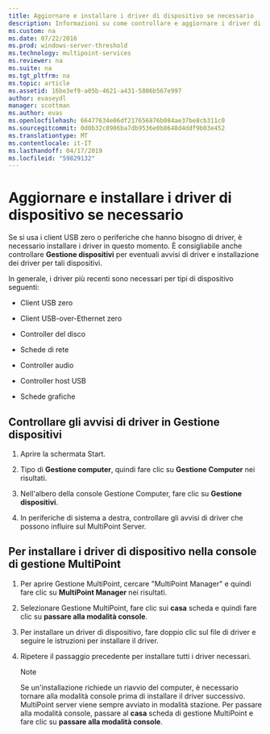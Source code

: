 ```yaml
---
title: Aggiornare e installare i driver di dispositivo se necessario
description: Informazioni su come controllare e aggiornare i driver di dispositivo in servizi MultiPoint
ms.custom: na
ms.date: 07/22/2016
ms.prod: windows-server-threshold
ms.technology: multipoint-services
ms.reviewer: na
ms.suite: na
ms.tgt_pltfrm: na
ms.topic: article
ms.assetid: 16be3ef9-a05b-4621-a431-5806b567e997
author: evaseydl
manager: scottman
ms.author: evas
ms.openlocfilehash: 66477634e06df217656876b084ae37be8cb311c0
ms.sourcegitcommit: 0d0b32c8986ba7db9536e0b8648d4ddf9b03e452
ms.translationtype: MT
ms.contentlocale: it-IT
ms.lasthandoff: 04/17/2019
ms.locfileid: "59829132"
---
```

# <a name="update-and-install-device-drivers-if-needed"></a>Aggiornare e installare i driver di dispositivo se necessario
Se si usa i client USB zero o periferiche che hanno bisogno di driver, è necessario installare i driver in questo momento. È consigliabile anche controllare **Gestione dispositivi** per eventuali avvisi di driver e installazione dei driver per tali dispositivi.  
  
In generale, i driver più recenti sono necessari per tipi di dispositivo seguenti:  
  
-   Client USB zero  
  
-   Client USB-over-Ethernet zero  
  
-   Controller del disco  
  
-   Schede di rete  
  
-   Controller audio  
  
-   Controller host USB

-   Schede grafiche


## <a name="to-check-for-driver-alerts-in-device-manager"></a>Controllare gli avvisi di driver in Gestione dispositivi  
  
1.  Aprire la schermata Start.  
  
2.  Tipo di **Gestione computer**, quindi fare clic su **Gestione Computer** nei risultati.  
  
3.  Nell'albero della console Gestione Computer, fare clic su **Gestione dispositivi**.  
  
4.  In periferiche di sistema a destra, controllare gli avvisi di driver che possono influire sul MultiPoint Server.  
  
## <a name="to-install-device-drivers-in-multipoint-manager"></a>Per installare i driver di dispositivo nella console di gestione MultiPoint  
  
1.  Per aprire Gestione MultiPoint, cercare "MultiPoint Manager" e quindi fare clic su **MultiPoint Manager** nei risultati.  
  
2.  Selezionare Gestione MultiPoint, fare clic sui **casa** scheda e quindi fare clic su **passare alla modalità console**.  
  
3.  Per installare un driver di dispositivo, fare doppio clic sul file di driver e seguire le istruzioni per installare il driver.  
  
4.  Ripetere il passaggio precedente per installare tutti i driver necessari.  
  
    > [!NOTE]  
    > Se un'installazione richiede un riavvio del computer, è necessario tornare alla modalità console prima di installare il driver successivo. MultiPoint server viene sempre avviato in modalità stazione. Per passare alla modalità console, passare al **casa** scheda di gestione MultiPoint e fare clic su **passare alla modalità console**.